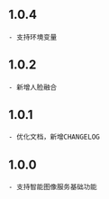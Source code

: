 ## 1.0.4
    - 支持环境变量

## 1.0.2
    - 新增人脸融合

## 1.0.1
    - 优化文档，新增CHANGELOG

## 1.0.0
    - 支持智能图像服务基础功能